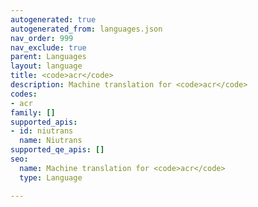 ```yaml
---
autogenerated: true
autogenerated_from: languages.json
nav_order: 999
nav_exclude: true
parent: Languages
layout: language
title: <code>acr</code>
description: Machine translation for <code>acr</code>
codes:
- acr
family: []
supported_apis:
- id: niutrans
  name: Niutrans
supported_qe_apis: []
seo:
  name: Machine translation for <code>acr</code>
  type: Language

---
```


